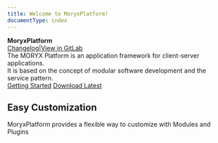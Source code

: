```yaml
---
title: Welcome to MoryxPlatform!
documentType: index
---
```


<style type="text/css">
footer{
  position: relative;
}
</style>

<div class="hero">
  <div class="wrap">
    <div class="text">
      <strong>MoryxPlatform</strong>
    </div>
    <div class="buttons-unit-small">
      <a class="version-link" href="articles/Changelog.md">Changelog</a><span>|</span><a class="bitbucket-link" href="http://gitlab-swtd.europe.phoenixcontact.com/marvinplatform/MoryxPlatform">View in GitLab</a>
    </div>
    <div class="minitext">
    The MORYX Platform is an application framework for client-server applications. <br /> It is based on the concept of modular software development and the service pattern.
    </div>
    <div class="buttons-unit">
      <a href="tutorials/index.md" class="button"><i class="glyphicon glyphicon-send"></i>Getting Started</a>
      <a href="https://www.myget.org/feed/Packages/moryx" class="button"><i class="glyphicon glyphicon-download"></i>Download Latest</a>
    </div>
  </div>
</div>

<div class="key-section">
  <div class="container content">
    <div class="row">
      <div class="col-md-8 col-md-offset-2 text-center">
        <i class="glyphicon glyphicon-cutlery"></i>
        <section>
          <h2>Easy Customization</h2>
          <p class="lead">MoryxPlatform provides a flexible way to customize with Modules and Plugins</p>
        </section>
      </div>
    </div>
  </div>
</div>